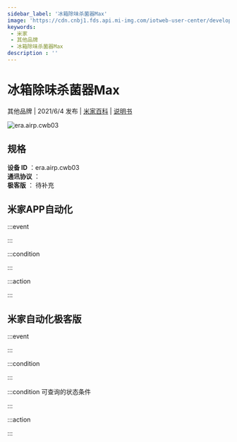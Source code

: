 ```yaml
---
sidebar_label: '冰箱除味杀菌器Max'
image: 'https://cdn.cnbj1.fds.api.mi-img.com/iotweb-user-center/developer_1679047843046uMiJgsrV.png?GalaxyAccessKeyId=AKVGLQWBOVIRQ3XLEW&Expires=9223372036854775807&Signature=LFs8PQLFxaQS7YAciNJdjA3O/TQ='
keywords: 
 - 米家
 - 其他品牌
 - 冰箱除味杀菌器Max
description : ''
---
```

# 冰箱除味杀菌器Max

其他品牌 | 2021/6/4 发布 | [米家百科](https://home.mi.com/webapp/content/baike/product/index.html?model=era.airp.cwb03) | [说明书](https://home.mi.com/views/introduction.html?model=era.airp.cwb03&region=cn)

![era.airp.cwb03](https://cdn.cnbj1.fds.api.mi-img.com/iotweb-user-center/developer_1679047843046uMiJgsrV.png?GalaxyAccessKeyId=AKVGLQWBOVIRQ3XLEW&Expires=9223372036854775807&Signature=LFs8PQLFxaQS7YAciNJdjA3O/TQ=)

## 规格  
> 
**设备 ID** ：era.airp.cwb03  
**通讯协议** ：  
**极客版**  ： 待补充 


## 米家APP自动化  

:::event  

:::

:::condition  

:::

:::action   

:::

## 米家自动化极客版  

:::event  

:::

:::condition  

:::

:::condition 可查询的状态条件  

:::

:::action  

:::

        
